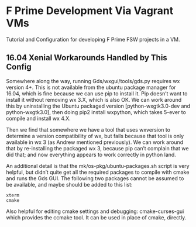 # F Prime Development Via Vagrant VMs

Tutorial and Configuration for developing F Prime FSW projects in a VM.

## 16.04 Xenial Workarounds Handled by This Config

Somewhere along the way, running Gds/wxgui/tools/gds.py requires wx version 4+.  This is not available from the ubuntu package manager for 16.04, which is fine because we can use pip to install it.  Pip doesn’t want to install it without removing wx 3.X, which is also OK.  We can work around this by uninstalling the Ubuntu packaged version [python-wxgtk3.0-dev and python-wxgtk3.0], then doing pip2 install wxpython, which takes 5-ever to compile and install wx 4.X.

Then we find that somewhere we have a tool that uses wxversion to determine a version compatibility of wx, but fails because that tool is only available in wx 3 (as Andrew mentioned previously).  We can work around that by re-installing the packaged wx 3, because pip can’t complain that we did that; and now everything appears to work correctly in python land.

An additional detail is that the mk/os-pkg/ubuntu-packages.sh script is very helpful, but didn’t quite get all the required packages to compile with cmake and runs the Gds GUI.  The following two packages cannot be assumed to be available, and maybe should be added to this list:

    xterm
    cmake

Also helpful for editing cmake settings and debugging: cmake-curses-gui which provides the ccmake tool.  It can be used in place of cmake, directly.
